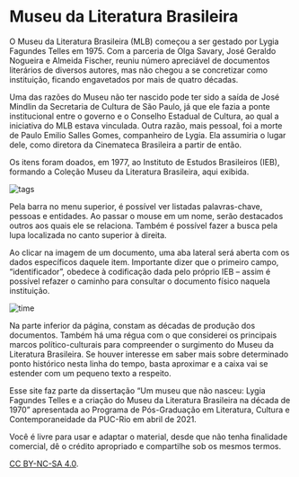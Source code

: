 # Museu da Literatura Brasileira

O Museu da Literatura Brasileira (MLB) começou a ser gestado por Lygia Fagundes Telles em 1975.
Com a parceria de Olga Savary, José Geraldo Nogueira e Almeida Fischer, reuniu número apreciável
de documentos literários de diversos autores, mas não chegou a se concretizar como instituição,
ficando engavetados por mais de quatro décadas.

Uma das razões do Museu não ter nascido pode ter sido a saída de José Mindlin da Secretaria de
Cultura de São Paulo, já que ele fazia a ponte institucional entre o governo e o Conselho Estadual
de Cultura, ao qual a iniciativa do MLB estava vinculada. Outra razão, mais pessoal, foi a morte de
Paulo Emilio Salles Gomes, companheiro de Lygia. Ela assumiria o lugar dele, como diretora da
Cinemateca Brasileira a partir de então.

Os itens foram doados, em 1977, ao Instituto de Estudos Brasileiros (IEB), formando a
Coleção Museu da Literatura Brasileira, aqui exibida. 

![tags](img/infobar_tags.svg)

Pela barra no menu superior, é possível ver listadas palavras-chave, pessoas e entidades.
Ao passar o mouse em um nome, serão destacados outros aos quais ele se relaciona.
Também é possível fazer a busca pela lupa localizada no canto superior à direita.

Ao clicar na imagem de um documento, uma aba lateral será aberta com os dados
específicos daquele item. Importante dizer que o primeiro campo, “identificador”,
obedece à codificação dada pelo próprio IEB – assim é possível refazer o caminho
para consultar o documento físico naquela instituição.

![time](img/infobar_time.svg)

Na parte inferior da página, constam as décadas de produção dos documentos.
Também há uma régua com o que considerei os principais marcos político-culturais
para compreender o surgimento do Museu da Literatura Brasileira. Se houver
interesse em saber mais sobre determinado ponto histórico nesta linha do tempo,
basta aproximar e a caixa vai se estender com um pequeno texto a respeito.

Esse site faz parte da dissertação “Um museu que não nasceu: Lygia Fagundes Telles
e a criação do Museu da Literatura Brasileira  na década de 1970” apresentada ao
Programa de Pós-Graduação em Literatura, Cultura e Contemporaneidade da PUC-Rio em abril de 2021. 

Você é livre para usar e adaptar o material, desde que não tenha finalidade comercial,
dê o crédito apropriado e compartilhe sob os mesmos termos.

[CC BY-NC-SA 4.0](https://creativecommons.org/licenses/by-nc-sa/4.0/).
